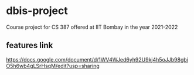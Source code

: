 # dbis-project
Course project for CS 387 offered at IIT Bombay in the year 2021-2022

## features link
https://docs.google.com/document/d/1WV4WJed6yh92U9kj4h5oJJb98gbiO5h6wb4gLSrHsqM/edit?usp=sharing
